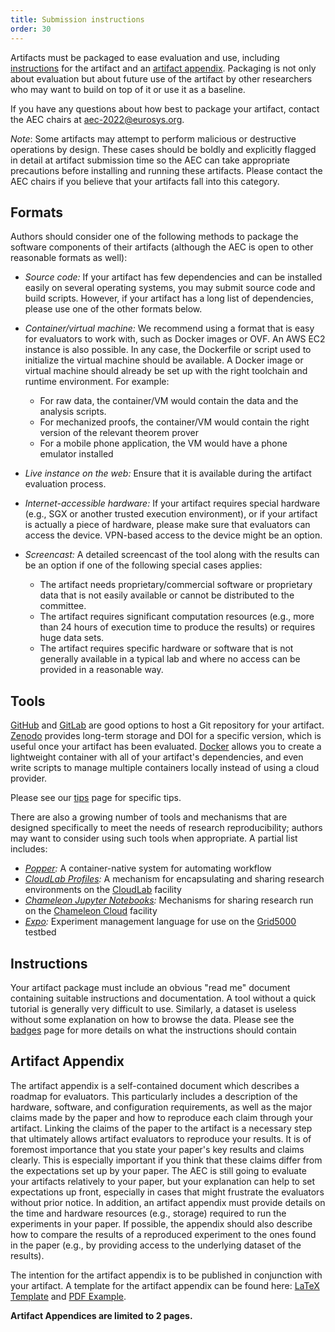 ```yaml
---
title: Submission instructions
order: 30
---
```


Artifacts must be packaged to ease evaluation and use, including [instructions](#instructions) for the artifact and an [artifact appendix](#artifact-appendix).
Packaging is not only about evaluation but about future use of the artifact by other researchers who may want to build on top of it or use it as a baseline.

If you have any questions about how best to package your artifact, contact the AEC chairs at [aec-2022@eurosys.org](mailto:aec-2022@eurosys.org).

*Note*: Some artifacts may attempt to perform malicious or destructive operations by design.
These cases should be boldly and explicitly flagged in detail at artifact submission time so the AEC can take appropriate precautions before installing and running
these artifacts. Please contact the AEC chairs if you believe that your artifacts fall into this category.


## Formats

Authors should consider one of the following methods to package the software components of their artifacts
(although the AEC is open to other reasonable formats as well):

- *Source code:* If your artifact has few dependencies and can be installed easily on several operating systems,
  you may submit source code and build scripts. However, if your artifact has a long list of dependencies, please use one of the other formats below.

- *Container/virtual machine:* We recommend using a format that is easy for evaluators to work with, such as Docker images or OVF.
  An AWS EC2 instance is also possible. In any case, the Dockerfile or script used to initialize the virtual machine should be available.
  A Docker image or virtual machine should already be set up with the right toolchain and runtime environment. For example:
    - For raw data, the container/VM would contain the data and the analysis scripts.
    - For mechanized proofs, the container/VM would contain the right version of the relevant theorem prover
    - For a mobile phone application, the VM would have a phone emulator installed

- *Live instance on the web:* Ensure that it is available during the artifact evaluation process.

- *Internet-accessible hardware:* If your artifact requires special hardware (e.g., SGX or another trusted execution environment),
  or if your artifact is actually a piece of hardware, please make sure that evaluators can access the device. VPN-based access to the device might be an option.

- *Screencast:* A detailed screencast of the tool along with the results can be an option if one of the following special cases applies:
   - The artifact needs proprietary/commercial software or proprietary data that is not easily available or cannot be distributed to the committee.
   - The artifact requires significant computation resources (e.g., more than 24 hours of execution time to produce the results) or requires huge data sets.
   - The artifact requires specific hardware or software that is not generally available in a typical lab and where no access can be provided in a reasonable way.


## Tools

[GitHub](https://github.com) and [GitLab](https://gitlab.com) are good options to host a Git repository for your artifact.
[Zenodo](https://zenodo.org) provides long-term storage and DOI for a specific version, which is useful once your artifact has been evaluated.
[Docker](https://docs.docker.com/get-started/overview/) allows you to create a lightweight container with all of your artifact's dependencies,
and even write scripts to manage multiple containers locally instead of using a cloud provider.

Please see our [tips](tips) page for specific tips.

There are also a growing number of tools and mechanisms that are designed specifically to meet the needs of research reproducibility;
authors may want to consider using such tools when appropriate. A partial list includes:
- *[Popper](https://getpopper.io/):* A container-native system for automating workflow
- *[CloudLab Profiles](https://docs.cloudlab.us/repeatable-research.html):* A mechanism for encapsulating and sharing research environments on the [CloudLab](https://cloudlab.us) facility
- *[Chameleon Jupyter Notebooks](https://www.chameleoncloud.org/blog/2020/10/20/tips-and-tricks-packaging-experiments-reproducibility/):*
  Mechanisms for sharing research run on the [Chameleon Cloud](https://www.chameleoncloud.org/) facility
- *[Expo](http://expo.gforge.inria.fr/):* Experiment management language for use on the [Grid5000](https://www.grid5000.fr) testbed


## Instructions

Your artifact package must include an obvious "read me" document containing suitable instructions and documentation.
A tool without a quick tutorial is generally very difficult to use. Similarly, a dataset is useless without some explanation on how to browse the data.
Please see the [badges](badges) page for more details on what the instructions should contain


## Artifact Appendix

The artifact appendix is a self-contained document which describes a roadmap for evaluators.
This particularly includes a description of the hardware, software, and configuration requirements,
as well as the major claims made by the paper and how to reproduce each claim through your artifact.
Linking the claims of the paper to the artifact is a necessary step that ultimately allows artifact evaluators to reproduce your results.
It is of foremost importance that you state your paper's key results and claims clearly.
This is especially important if you think that these claims differ from the expectations set up by your paper.
The AEC is still going to evaluate your artifacts relatively to your paper, but your explanation can help to set expectations up front,
especially in cases that might frustrate the evaluators without prior notice.
In addition, an artifact appendix must provide details on the time and hardware resources (e.g., storage) required to run the experiments in your paper.
If possible, the appendix should also describe how to compare the results of a reproduced experiment to the ones found in the paper (e.g., by providing access to the underlying dataset of the results).

The intention for the artifact appendix is to be published in conjunction with your artifact.
A template for the artifact appendix can be found here: [LaTeX Template](appendix/EuroSys22_ArtifactAppendix_template.tex)
and [PDF Example](appendix/EuroSys22_ArtifactAppendix_template.pdf).

**Artifact Appendices are limited to 2 pages.**
